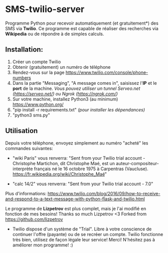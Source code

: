 # SMS-twilio-server
Programme Python pour recevoir automatiquement (et gratuitement*) des SMS via **Twilio**.
Ce programme est capable de réaliser des recherches via **Wikipedia** ou de répondre à de simples calculs.

## Installation:
1. Créer un compte Twilio
2. Obtenir (gratuitement) un numéro de téléphone
3. Rendez-vous sur la page https://www.twilio.com/console/phone-numbers 
4. Dans la partie "Messaging", "A message comes in", saisissez l'**IP** et le **port** de la machine. *Vous pouvez utiliser un tunnel Serveo.net (https://serveo.net/) ou Ngrok (https://ngrok.com/)*
5. Sur votre machine, installez Python3 (au minimum) https://www.python.org/
6. "pip install -r requirements.txt" *(pour installer les dépendances)*
7. "python3 sms.py"

## Utilisation
Depuis votre téléphone, envoyez simplement au numéro "acheté" les commandes suivantes:
- "wiki Paris" vous renverra:
"Sent from your Twilio trial account - Christophe Martichon, dit Christophe Maé, est un auteur-compositeur-interprète français né le 16 octobre 1975 à Carpentras (Vaucluse). https://fr.wikipedia.org/wiki/Christophe_Maé"

- "calc 14/2" vous renverra:
"Sent from your Twilio trial account - 7.0"


Plus d'informations:
https://www.twilio.com/blog/2016/09/how-to-receive-and-respond-to-a-text-message-with-python-flask-and-twilio.html



Le programme de **Lizpetrov** est plus complet, mais je l'ai modifié en fonction de mes besoins!
Thanks so much Lizpetrov <3 
Forked from https://github.com/lizpetrov

* Twilio dispose d'un système de "Trial". Libre à votre conscience de continuer l'offre (payante) ou de se recréer un compte. Twilio fonctionne très bien, utilisez de façon légale leur service! Merci! N'hésitez pas à améliorer mon programme! :)
